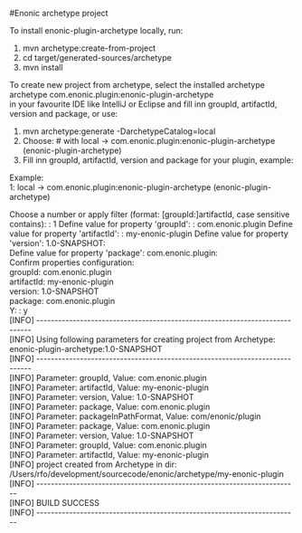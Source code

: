 #Enonic archetype project

To install enonic-plugin-archetype locally, run:

1. mvn archetype:create-from-project
2. cd target/generated-sources/archetype
3. mvn install

To create new project from archetype, select the installed archetype archetype com.enonic.plugin:enonic-plugin-archetype  
in your favourite IDE like IntelliJ or Eclipse and fill inn groupId, artifactId, version and package, or use:   

1. mvn archetype:generate -DarchetypeCatalog=local
2. Choose: # with local -> com.enonic.plugin:enonic-plugin-archetype (enonic-plugin-archetype)
3. Fill inn groupId, artifactId, version and package for your plugin, example:

Example:    
1: local -> com.enonic.plugin:enonic-plugin-archetype (enonic-plugin-archetype) 

Choose a number or apply filter (format: [groupId:]artifactId, case sensitive contains): : 1 
Define value for property 'groupId': : com.enonic.plugin 
Define value for property 'artifactId': : my-enonic-plugin 
Define value for property 'version':  1.0-SNAPSHOT:  
Define value for property 'package':  com.enonic.plugin:  
Confirm properties configuration:  
groupId: com.enonic.plugin  
artifactId: my-enonic-plugin  
version: 1.0-SNAPSHOT   
package: com.enonic.plugin   
 Y: : y   
[INFO] ----------------------------------------------------------------------------   
[INFO] Using following parameters for creating project from Archetype: enonic-plugin-archetype:1.0-SNAPSHOT   
[INFO] ----------------------------------------------------------------------------   
[INFO] Parameter: groupId, Value: com.enonic.plugin   
[INFO] Parameter: artifactId, Value: my-enonic-plugin   
[INFO] Parameter: version, Value: 1.0-SNAPSHOT   
[INFO] Parameter: package, Value: com.enonic.plugin   
[INFO] Parameter: packageInPathFormat, Value: com/enonic/plugin   
[INFO] Parameter: package, Value: com.enonic.plugin   
[INFO] Parameter: version, Value: 1.0-SNAPSHOT   
[INFO] Parameter: groupId, Value: com.enonic.plugin   
[INFO] Parameter: artifactId, Value: my-enonic-plugin    
[INFO] project created from Archetype in dir: /Users/rfo/development/sourcecode/enonic/archetype/my-enonic-plugin   
[INFO] ------------------------------------------------------------------------   
[INFO] BUILD SUCCESS   
[INFO] ------------------------------------------------------------------------   